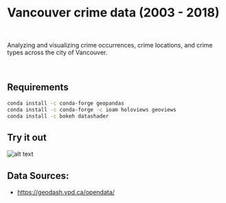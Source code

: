 # Vancouver crime data (2003 - 2018)
<br>

Analyzing and visualizing crime occurrences, crime locations, and crime types across the city of Vancouver.

<br>

## Requirements
```bash
conda install -c conda-forge geopandas
conda install -c conda-forge -c ioam holoviews geoviews
conda install -c bokeh datashader
```


## Try it out
![alt text](https://github.com/bowenwen/bowenwen.github.io/raw/portfolio_js/content/VanCrime_MapAndCharts.PNG)


## Data Sources:

* https://geodash.vpd.ca/opendata/